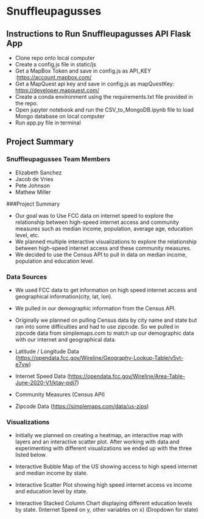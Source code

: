 # Snuffleupagusses

## Instructions to Run Snuffleupagusses API Flask App
- Clone repo onto local computer
- Create a config.js file in static/js
- Get a MapBox Token and save in config.js as API_KEY :https://account.mapbox.com/
- Get a MapQuest api key and save in config.js as mapQuestKey: https://developer.mapquest.com/
- Create a conda environment using the requirements.txt file provided in the repo.
- Open jupyter notebook and run the CSV_to_MongoDB.ipynb file to load Mongo database on local computer
- Run app.py file in terminal

## Project Summary
### Snuffleupagusses Team Members
- Elizabeth Sanchez
- Jacob de Vries
- Pete Johnson
- Mathew Miller

###Project Summary
- Our goal was to Use FCC data on internet speed to explore the relationship between high-speed internet access and community measures such as median income, population, average age, education level, etc.
- We planned multiple interactive visualizations to explore the relationship between high-speed internet access and these community measures.
- We decided to use the Census API to pull in data on median income, population and education level.

### Data Sources
- We used FCC data to get information on high speed internet access and geographical information(city, lat, lon).
- We pulled in our demographic information from the Census API.
- Originally we planned on pulling Census data by city name and state but ran into some difficulties and had to use zipcode. So we pulled in zipcode data from simplemaps.com to match up our demographic data with our internet and geographical data.

- Latitude / Longitude Data (https://opendata.fcc.gov/Wireline/Geography-Lookup-Table/v5vt-e7vw)
- Internet Speed Data (https://opendata.fcc.gov/Wireline/Area-Table-June-2020-V1/ktav-pdj7)
- Community Measures  (Census API)
- Zipcode Data (https://simplemaps.com/data/us-zips)

### Visualizations
- Initially we planned on creating a heatmap, an interactive map with layers and an interactive scatter plot. After working with data and experimenting with different visualizations we ended up with the three listed below.

- Interactive Bubble Map of the US showing access to high speed internet and median income by state.
- Interactive Scatter Plot showing high speed internet access vs income and education level by state.
- Interactive Stacked Column Chart displaying different education levels by state.  (Internet Speed on y, other variables on x) (Dropdown for state)
